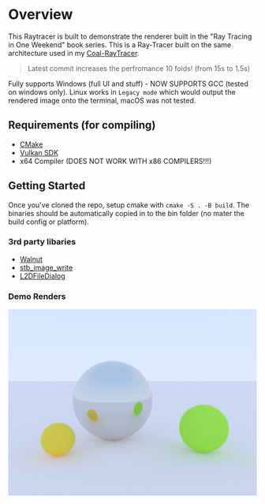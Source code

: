 # Overview

This Raytracer is built to demonstrate the renderer built in the "Ray Tracing in One Weekend" book series. This is a Ray-Tracer built on the same architecture used in my [Coal-RayTracer](https://github.com/AbduEhab/Coal-RayTracer).

> Latest commit increases the perfromance 10 folds! (from 15s to 1.5s)

Fully supports Windows (full UI and stuff) - NOW SUPPORTS GCC (tested on windows only). Linux works in `Legacy mode` which would output the rendered image onto the terminal, macOS was not tested.

## Requirements (for compiling)
- [CMake](https://cmake.org/)
- [Vulkan SDK](https://vulkan.lunarg.com/sdk/home#windows)
- x64 Compiler (DOES NOT WORK WITH x86 COMPILERS!!!)

## Getting Started
Once you've cloned the repo, setup cmake with `cmake -S . -B build`. The binaries should be automatically copied in to the bin folder (no mater the build config or platform). 

### 3rd party libaries
- [Walnut](https://github.com/TheCherno/Walnut)
- [stb_image_write](https://github.com/nothings/stb/blob/master/stb_image_write.h)
- [L2DFileDialog](https://github.com/Limeoats/L2DFileDialog)

### Demo Renders
![Demo 1](https://github.com/AbduEhab/Karbon-RayTracer/blob/main/Renders/render.jpg)
